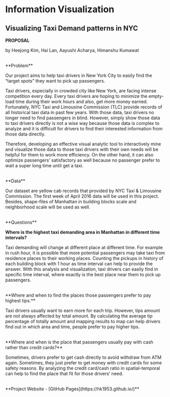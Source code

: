 
# Information Visualization

## Visualizing Taxi Demand patterns in NYC


**PROPOSAL**

by
Heejong Kim,
Hai Lan,
Aayushi Acharya,
Himanshu Kumawat

<br/>
**Problem**

Our project aims to help taxi drivers in New York City to easily find the “target spots” they want to pick up passengers.
 
Taxi drivers, especially in crowded city like New York, are facing intense competition every day. Every taxi drivers are
hoping to minimize the empty-load time during their work hours and also, get more money earned. Fortunately, NYC Taxi and
Limousine Commission (TLC) provide records of all historical taxi data in past few years. With those data, taxi drivers no
longer need to find passengers in blind. However, simply show those data to taxi drivers directly is not a wise way because
those data is complex to analyze and it is difficult for drivers to find their interested information from those data
directly.
 
Therefore, developing an effective visual analytic tool to interactively mine and visualize those data to those taxi drivers
with their own needs will be helpful for them to work more efficiency. On the other hand, it can also optimize passengers’
satisfactory as well because no passenger prefer to wait a super long time until get a taxi.

<br/>
**Data**

Our dataset are yellow cab records that provided by NYC Taxi & Limousine Commission. The first week of April 2016 data will
be used in this project.  Besides, shape-files of Manhattan in building blocks scale and neighborhood scale will be used as
well.

<br/>
**Questions**

**Where is the highest taxi demanding area in Manhattan in different time intervals?**

Taxi demanding will change at different place at different time. For example in rush hour, it is possible that more potential
passengers may take taxi from residence places to their working places. Counting the pickups in history of each building
block with 1 hour as time interval can help to provide the answer. With this analysis and visualization, taxi drivers can
easily find in specific time interval, where exactly is the best place near them to pick up passengers. 

<br/>
**Where and when to find the places those passengers prefer to pay highest tips.**

Taxi drivers usually want to earn more for each trip. However, tips amount are not always affected by total amount. By
calculating the average tip percentage of totally amount and mapping results to map can help drivers find out in which area
and time, people prefer to pay higher tips.

<br/>
**Where and when is the place that passengers usually pay with cash rather than credit cards?**

Sometimes, drivers prefer to get cash directly to avoid withdraw from ATM again. Sometimes, they just prefer to get money
with credit cards for some safety reasons. By analyzing the credit card/cash ratio in spatial-temporal can help to find the
place that fit for those drivers’ need.

<br/>
**Project Website - [GitHub Pages](https://hk1953.github.io/)**

